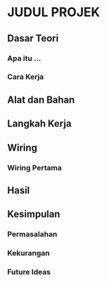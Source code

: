 # JUDUL PROJEK
## Dasar Teori
### Apa itu ...
### Cara Kerja
## Alat dan Bahan
## Langkah Kerja
## Wiring
### Wiring Pertama
## Hasil
## Kesimpulan
### Permasalahan
### Kekurangan
### Future Ideas
